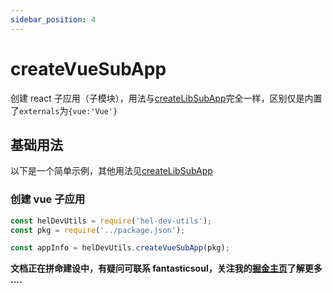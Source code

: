 ```yaml
---
sidebar_position: 4
---
```


# createVueSubApp

创建 react 子应用（子模块），用法与[createLibSubApp](docs/api/hel-dev-utils/create-lib-sub-app)完全一样，区别仅是内置了`externals`为`{vue:'Vue'}`

## 基础用法

以下是一个简单示例，其他用法见[createLibSubApp](docs/api/hel-dev-utils/create-lib-sub-app)

### 创建 vue 子应用

```ts
const helDevUtils = require('hel-dev-utils');
const pkg = require('../package.json');

const appInfo = helDevUtils.createVueSubApp(pkg);
```

**文档正在拼命建设中，有疑问可联系 fantasticsoul，关注我的[掘金主页](https://juejin.cn/user/1732486056649880/posts)了解更多 ....**
